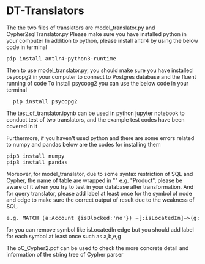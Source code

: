# DT-Translators
The the two files of translators are model_translator.py and Cypher2sqlTranslator.py
Please make sure you have installed python in your computer
In addition to python, please install antlr4 by using the below code in terminal
<pre>
pip install antlr4-python3-runtime
</pre>
Then to use model_translator.py, you should make sure you have installed psycopg2 in your computer to connect to Postgres database and the fluent running of code
To install psycopg2 you can use the below code in your terminal
<pre>
  pip install psycopg2
</pre>

The test_of_translator.ipynb can be used in python jupyter notebook to conduct test of two translators, and the example test codes have been covered in it

Furthermore, if you haven't used python and there are some errors related to numpy and pandas below are the codes for installing them
<pre>
pip3 install numpy
pip3 install pandas
</pre>
Moreover, for model_translator, due to some syntax restriction of SQL and Cypher, the name of table are wrapped in "" e.g. "Product", please be aware of it when you try to test in your database after transformation.
And for query translator, please add label at least once for the symbol of node and edge to make sure the correct output of result due to the weakness of SQL.
<pre>
e.g. MATCH (a:Account {isBlocked:'no'}) −[:isLocatedIn]−>(g:City {name:'Ankh−Morpork'}) <−[:isLocatedIn]−(b:Account {isBlocked:'yes'}), p = (a)−[e:Transfer*2]−>(b) WHERE e.amount> 100 RETURN a.owner, b.owner LIMIT 10
</pre>

for you can remove symbol like isLocatedIn edge but you should add label for each symbol at least once such as a,b,e,g

The oC_Cypher2.pdf can be used to check the more concrete detail and information of the string tree of Cypher parser
